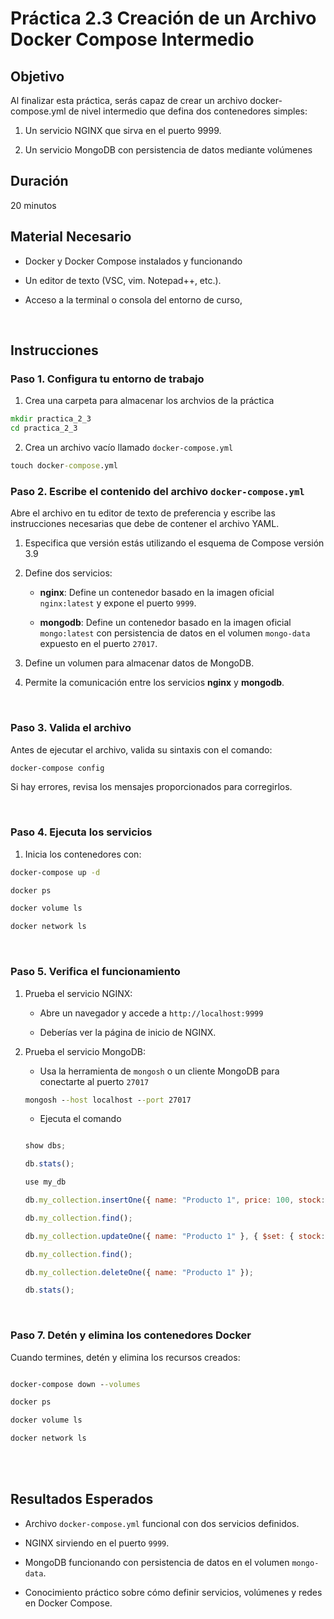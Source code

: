 # Práctica 2.3 Creación de un Archivo Docker Compose Intermedio

## Objetivo

Al finalizar esta práctica, serás capaz de crear un archivo docker-compose.yml de nivel intermedio que defina dos contenedores simples:

1. Un servicio NGINX que sirva en el puerto 9999.

2. Un servicio MongoDB con persistencia de datos mediante volúmenes

## Duración

20 minutos


## Material Necesario

- Docker y Docker Compose instalados y funcionando

- Un editor de texto (VSC, vim. Notepad++, etc.).

- Acceso a la terminal o consola del entorno de curso,


<br/>

## Instrucciones

### Paso 1. Configura tu entorno de trabajo

1. Crea una carpeta para almacenar los archvios de la práctica

```cmd
mkdir practica_2_3
cd practica_2_3
```

2. Crea un archivo vacío llamado `docker-compose.yml`

```cmd
touch docker-compose.yml
```

### Paso 2. Escribe el contenido del archivo `docker-compose.yml`

Abre el archivo en tu editor de texto de preferencia y escribe las instrucciones necesarias que debe de contener el archivo YAML.

1. Especifica que versión estás utilizando el esquema de Compose versión 3.9

2. Define dos servicios:

    - **nginx**: Define un contenedor basado en la imagen oficial `nginx:latest` y expone el puerto `9999`.

    - **mongodb**: Define un contenedor basado en la imagen oficial `mongo:latest` con persistencia de datos en el volumen `mongo-data` expuesto en el puerto `27017`.

3. Define un volumen para almacenar datos de MongoDB.

4. Permite la comunicación entre los servicios **nginx** y **mongodb**.

<br/>

### Paso 3. Valida el archivo

Antes de ejecutar el archivo, valida su sintaxis con el comando:

```cmd
docker-compose config
```

Si hay errores, revisa los mensajes proporcionados para corregirlos.

<br/>

### Paso 4. Ejecuta los servicios

1. Inicia los contenedores con:

```cmd
docker-compose up -d

docker ps

docker volume ls

docker network ls

```
<br/>

### Paso 5. Verifica el funcionamiento

1. Prueba el servicio NGINX:

    - Abre un navegador y accede a `http://localhost:9999`

    - Deberías ver la página de inicio de NGINX.

2. Prueba el servicio MongoDB:

    - Usa la herramienta de `mongosh` o un cliente MongoDB para conectarte al puerto `27017`

    ```cmd
    mongosh --host localhost --port 27017
    ```

    - Ejecuta el comando 

    ```javascript

    show dbs;

    db.stats();

    use my_db

    db.my_collection.insertOne({ name: "Producto 1", price: 100, stock: 50 });

    db.my_collection.find();

    db.my_collection.updateOne({ name: "Producto 1" }, { $set: { stock: 5 } })

    db.my_collection.find();

    db.my_collection.deleteOne({ name: "Producto 1" });

    db.stats();

    ```

<br/>

### Paso 7. Detén y elimina los contenedores Docker

Cuando termines, detén y elimina los recursos creados:

```cmd

docker-compose down --volumes

docker ps

docker volume ls

docker network ls

```
<br/>
<br/>

## Resultados Esperados

- Archivo `docker-compose.yml` funcional con dos servicios definidos.

- NGINX sirviendo en el puerto `9999`.

- MongoDB funcionando con persistencia de datos en el volumen `mongo-data`.

- Conocimiento práctico sobre cómo definir servicios, volúmenes y redes en Docker Compose.